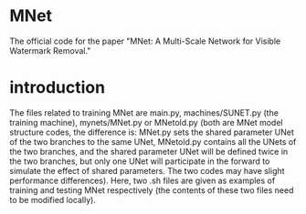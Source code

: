 # MNet
The official code for the paper "MNet: A Multi-Scale Network for Visible Watermark Removal."

# introduction
The files related to training MNet are main.py, machines/SUNET.py (the training machine), mynets/MNet.py or MNetold.py (both are MNet model structure codes, the difference is: MNet.py sets the shared parameter UNet of the two branches to the same UNet, MNetold.py contains all the UNets of the two branches, and the shared parameter UNet will be defined twice in the two branches, but only one UNet will participate in the forward to simulate the effect of shared parameters. The two codes may have slight performance differences). Here, two .sh files are given as examples of training and testing MNet respectively (the contents of these two files need to be modified locally).
